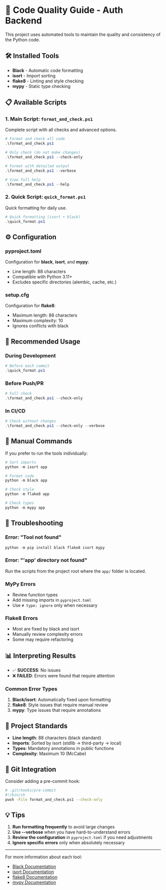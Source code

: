 # 🐍 Code Quality Guide - Auth Backend

This project uses automated tools to maintain the quality and consistency of the Python code.

## 🛠️ Installed Tools

- **Black** - Automatic code formatting
- **isort** - Import sorting
- **flake8** - Linting and style checking
- **mypy** - Static type checking

## 📋 Available Scripts

### 1. Main Script: `format_and_check.ps1`

Complete script with all checks and advanced options.

```powershell
# Format and check all code
.\format_and_check.ps1

# Only check (do not make changes)
.\format_and_check.ps1 --check-only

# Format with detailed output
.\format_and_check.ps1 --verbose

# View full help
.\format_and_check.ps1 --help
```

### 2. Quick Script: `quick_format.ps1`

Quick formatting for daily use.

```powershell
# Quick formatting (isort + black)
.\quick_format.ps1
```

## ⚙️ Configuration

### pyproject.toml
Configuration for **black**, **isort**, and **mypy**:
- Line length: 88 characters
- Compatible with Python 3.11+
- Excludes specific directories (alembic, cache, etc.)

### setup.cfg  
Configuration for **flake8**:
- Maximum length: 88 characters
- Maximum complexity: 10
- Ignores conflicts with black

## 🚀 Recommended Usage

### During Development
```powershell
# Before each commit
.\quick_format.ps1
```

### Before Push/PR
```powershell
# Full check
.\format_and_check.ps1 --check-only
```

### In CI/CD
```powershell
# Check without changes
.\format_and_check.ps1 --check-only --verbose
```

## 📖 Manual Commands

If you prefer to run the tools individually:

```powershell
# Sort imports
python -m isort app

# Format code
python -m black app

# Check style
python -m flake8 app

# Check types
python -m mypy app
```

## 🔧 Troubleshooting

### Error: "Tool not found"
```powershell
python -m pip install black flake8 isort mypy
```

### Error: "'app' directory not found"
Run the scripts from the project root where the `app/` folder is located.

### MyPy Errors
- Review function types
- Add missing imports in `pyproject.toml`
- Use `# type: ignore` only when necessary

### Flake8 Errors
- Most are fixed by black and isort
- Manually review complexity errors
- Some may require refactoring

## 📊 Interpreting Results

- ✅ **SUCCESS**: No issues
- ❌ **FAILED**: Errors were found that require attention

### Common Error Types

1. **Black/isort**: Automatically fixed upon formatting
2. **flake8**: Style issues that require manual review
3. **mypy**: Type issues that require annotations

## 🎯 Project Standards

- **Line length**: 88 characters (black standard)
- **Imports**: Sorted by isort (stdlib → third-party → local)
- **Types**: Mandatory annotations in public functions
- **Complexity**: Maximum 10 (McCabe)

## 🔄 Git Integration

Consider adding a pre-commit hook:

```bash
# .git/hooks/pre-commit
#!/bin/sh
pwsh -File format_and_check.ps1 --check-only
```

## 💡 Tips

1. **Run formatting frequently** to avoid large changes
2. **Use --verbose** when you have hard-to-understand errors
3. **Review the configuration** in `pyproject.toml` if you need adjustments
4. **Ignore specific errors** only when absolutely necessary

---

For more information about each tool:
- [Black Documentation](https://black.readthedocs.io/)
- [isort Documentation](https://isort.readthedocs.io/)
- [flake8 Documentation](https://flake8.pycqa.org/)
- [mypy Documentation](https://mypy.readthedocs.io/)
